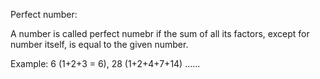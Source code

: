 Perfect number:

A number is called perfect numebr if the sum of all its factors, except for number itself, is equal to the given number.

Example: 6 (1+2+3 = 6), 28 (1+2+4+7+14) ......
